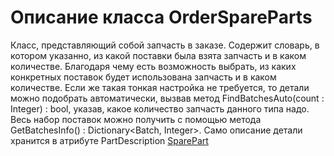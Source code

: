 # Описание класса OrderSpareParts
Класс, представляющий собой запчасть в заказе. Содержит словарь, в котором указанно, из какой поставки была взята запчасть и в каком количестве. Благодаря чему есть возможность выбрать, из каких конкретных поставок будет использована запчасть и в каком количестве. Если же такая тонкая настройка не требуется, то детали можно подобрать автоматически, вызвав метод FindBatchesAuto(count : Integer) : bool, указав, какое количество запчасть данного типа надо. Весь набор поставок можно получить с помощью метода GetBatchesInfo() : Dictionary<Batch, Integer>. Само описание детали хранится в атрибуте PartDescription [SparePart](./sparePart.md "Класс SparePart")
